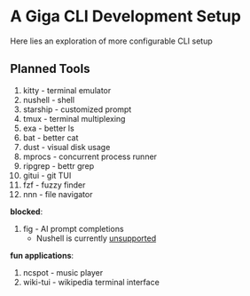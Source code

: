 # A Giga CLI Development Setup

Here lies an exploration of more configurable CLI setup

## Planned Tools

1. kitty    - terminal emulator
2. nushell  - shell
3. starship - customized prompt
4. tmux     - terminal multiplexing
5. exa      - better ls
6. bat      - better cat
7. dust     - visual disk usage
8. mprocs   - concurrent process runner
9. ripgrep  - bettr grep
10. gitui   - git TUI
11. fzf     - fuzzy finder
12. nnn     - file navigator

**blocked**:
1. fig      - AI prompt completions
    - Nushell is currently [unsupported](https://github.com/withfig/fig/issues/879)

**fun applications**:
1. ncspot   - music player
2. wiki-tui - wikipedia terminal interface

